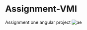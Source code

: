 # Assignment-VMI
Assignment one angular project
![ae](https://user-images.githubusercontent.com/98880327/152732245-4e9e873a-9daf-4ca2-b2e0-1fb1faf9505a.png)
